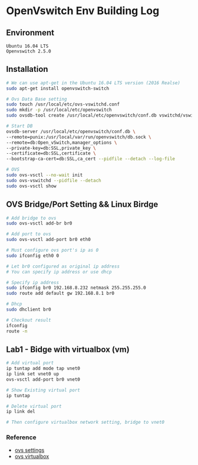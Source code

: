 # OpenVswitch Env Building Log

## Environment
```
Ubuntu 16.04 LTS
Openvswitch 2.5.0
```

## Installation
```Bash
# We can use apt-get in the Ubuntu 16.04 LTS version (2016 Realse)
sudo apt-get install openvswitch-switch

# Ovs Data Base setting
sudo touch /usr/local/etc/ovs-vswitchd.conf
sudo mkdir -p /usr/local/etc/openvswitch
sudo ovsdb-tool create /usr/local/etc/openvswitch/conf.db vswitchd/vswitch.ovsschema

# Start DB
ovsdb-server /usr/local/etc/openvswitch/conf.db \
--remote=punix:/usr/local/var/run/openvswitch/db.sock \
--remote=db:Open_vSwitch,manager_options \
--private-key=db:SSL,private_key \
--certificate=db:SSL,certificate \
--bootstrap-ca-cert=db:SSL,ca_cert --pidfile --detach --log-file

# OVS
sudo ovs-vsctl --no-wait init
sudo ovs-vswitchd --pidfile --detach
sudo ovs-vsctl show
```

## OVS Bridge/Port Setting && Linux Birdge
```Bash
# Add bridge to ovs
sudo ovs-vsctl add-br br0

# Add port to ovs
sudo ovs-vsctl add-port br0 eth0

# Must configure ovs port's ip as 0
sudo ifconfig eth0 0

# Let br0 configured as original ip address
# You can specify ip address or use dhcp

# Specify ip address
sudo ifconfig br0 192.168.8.232 netmask 255.255.255.0
sudo route add default gw 192.168.8.1 br0

# Dhcp
sudo dhclient br0

# Checkout result
ifconfig
route -n
```

## Lab1 - Bidge with virtualbox (vm)
```Bash
# Add virtual port
ip tuntap add mode tap vnet0
ip link set vnet0 up
ovs-vsctl add-port br0 vnet0

# Show Existing virtual port 
ip tuntap

# Delete virtual port
ip link del

# Then configure virtualbox network setting, bridge to vnet0
```

### Reference
* [ovs settings](http://neokentblog.blogspot.tw/2013/10/linuxopenflow-switchopenvswitch.html)
* [ovs virtualbox](http://networkstatic.net/open-vswitch-on-virtualbox/)

